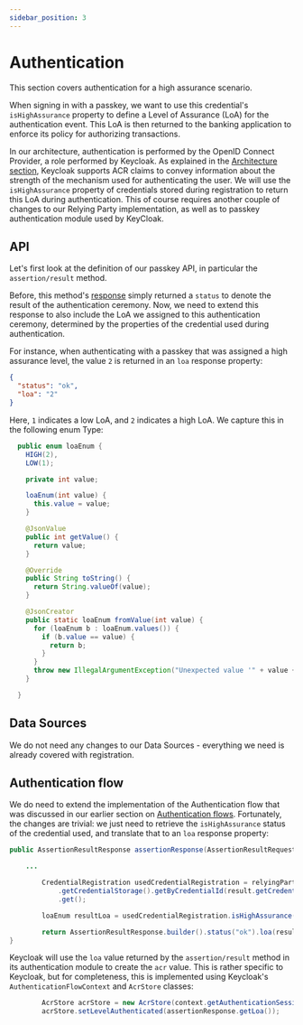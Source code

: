 ```yaml
---
sidebar_position: 3
---
```


# Authentication

This section covers authentication for a high assurance scenario.

When signing in with a passkey, we want to use this credential's `isHighAssurance` property to define a Level of Assurance (LoA) for the authentication event.
This LoA is then returned to the banking application to enforce its policy for authorizing transactions.

In our architecture, authentication is performed by the OpenID Connect Provider, a role performed by Keycloak.
As explained in the [Architecture section](/docs/high_assurance/architecture), Keycloak supports ACR claims to convey information
about the strength of the mechanism used for authenticating the user.
We will use the  `isHighAssurance` property of credentials stored during registration to return this LoA during authentication.
This of course requires another couple of changes to our Relying Party implementation, as well as to passkey authentication module used by KeyCloak.

## API

Let's first look at the definition of our passkey API, in particular the `assertion/result` method.

Before, this method's [response](/docs/relying-party/auth-flow#response-1) simply returned a `status` to denote the result of the authentication ceremony.
Now, we need to extend this response to also include the LoA we assigned to this authentication ceremony, determined by the properties of the credential used during authentication.

For instance, when authenticating with a passkey that was assigned a high assurance level, the value `2` is returned in an `loa` response property:

```json
{
  "status": "ok",
  "loa": "2"
}
```

Here, `1` indicates a low LoA, and `2` indicates a high LoA.
We capture this in the following enum Type:

```java
  public enum loaEnum {
    HIGH(2),
    LOW(1);

    private int value;

    loaEnum(int value) {
      this.value = value;
    }

    @JsonValue
    public int getValue() {
      return value;
    }

    @Override
    public String toString() {
      return String.valueOf(value);
    }

    @JsonCreator
    public static loaEnum fromValue(int value) {
      for (loaEnum b : loaEnum.values()) {
        if (b.value == value) {
          return b;
        }
      }
      throw new IllegalArgumentException("Unexpected value '" + value + "'");
    }

  }
```

## Data Sources

We do not need any changes to our Data Sources - everything we need is already covered with registration.

## Authentication flow

We do need to extend the implementation of the Authentication flow that was discussed in our earlier section on [Authentication flows](/docs/relying-party/auth-flow#implementation-1).
Fortunately, the changes are trivial: we just need to retrieve the `isHighAssurance` status of the credential used, and translate that to an `loa` response property:

```java
public AssertionResultResponse assertionResponse(AssertionResultRequest response) throws Exception {

    ... 

        CredentialRegistration usedCredentialRegistration = relyingPartyInstance.getStorageInstance()
            .getCredentialStorage().getByCredentialId(result.getCredential().getCredentialId()).stream().findFirst()
            .get();

        loaEnum resultLoa = usedCredentialRegistration.isHighAssurance() ? loaEnum.HIGH : loaEnum.LOW;

        return AssertionResultResponse.builder().status("ok").loa(resultLoa).build();
}
```

Keycloak will use the `loa` value returned by the `assertion/result` method in its authentication module to create the `acr` value.
This is rather specific to Keycloak, but for completeness, this is implemented using Keycloak's `AuthenticationFlowContext` and `AcrStore` classes:

```java
        AcrStore acrStore = new AcrStore(context.getAuthenticationSession());
        acrStore.setLevelAuthenticated(assertionResponse.getLoa());
```
